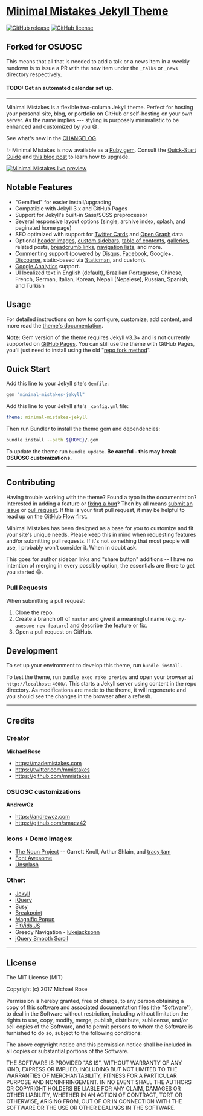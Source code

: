 # [Minimal Mistakes Jekyll Theme](https://mmistakes.github.io/minimal-mistakes/)

[![GitHub release](https://img.shields.io/gem/v/minimal-mistakes-jekyll.svg)](https://github.com/mmistakes/minimal-mistakes/releases) [![GitHub license](https://img.shields.io/badge/license-MIT-lightgrey.svg)](https://raw.githubusercontent.com/mmistakes/minimal-mistakes/master/LICENSE)

## Forked for OSUOSC

This means that all that is needed to add a talk or a news item in a weekly rundown is to issue a PR with the new item under the `_talks` or `_news` directory respectively.

#### TODO: Get an automated calendar set up.

------

Minimal Mistakes is a flexible two-column Jekyll theme. Perfect for hosting your personal site, blog, or portfolio on GitHub or self-hosting on your own server. As the name implies --- styling is purposely minimalistic to be enhanced and customized by you :smile:.

See what's new in the [CHANGELOG](CHANGELOG.md).

:sparkles: Minimal Mistakes is now available as a [Ruby gem](https://rubygems.org/gems/minimal-mistakes-jekyll). Consult the [Quick-Start Guide](https://mmistakes.github.io/minimal-mistakes/docs/quick-start-guide/) and [this blog post](https://mmistakes.github.io/minimal-mistakes/jekyll/gemified-theme-beta/) to learn how to upgrade.

[![Minimal Mistakes live preview][2]][1]

[1]: https://mmistakes.github.io/minimal-mistakes/
[2]: screenshot.png (live preview)

## Notable Features

- "Gemified" for easier install/upgrading
- Compatible with Jekyll 3.x and GitHub Pages
- Support for Jekyll's built-in Sass/SCSS preprocessor
- Several responsive layout options (single, archive index, splash, and paginated home page)
- SEO optimized with support for [Twitter Cards](https://dev.twitter.com/cards/overview) and [Open Graph](http://ogp.me/) data
- Optional [header images](https://mmistakes.github.io/minimal-mistakes/docs/layouts/#headers), [custom sidebars](https://mmistakes.github.io/minimal-mistakes/docs/layouts/#sidebars), [table of contents](https://mmistakes.github.io/minimal-mistakes/docs/helpers/#table-of-contents), [galleries](https://mmistakes.github.io/minimal-mistakes/docs/helpers/#gallery), related posts, [breadcrumb links](https://mmistakes.github.io/minimal-mistakes/docs/configuration/#breadcrumb-navigation-beta), [navigation lists](https://mmistakes.github.io/minimal-mistakes/docs/helpers/#navigation-list), and more.
- Commenting support (powered by [Disqus](https://disqus.com/), [Facebook](https://developers.facebook.com/docs/plugins/comments), Google+, [Discourse](https://www.discourse.org/), static-based via [Staticman](https://staticman.net/), and custom).
- [Google Analytics](https://www.google.com/analytics/) support.
- UI localized text in English (default), Brazilian Portuguese, Chinese, French, German, Italian, Korean, Nepali (Nepalese), Russian, Spanish, and Turkish

## Usage

For detailed instructions on how to configure, customize, add content, and more read the [theme's documentation](https://mmistakes.github.io/minimal-mistakes/docs/quick-start-guide/).

**Note:** Gem version of the theme requires Jekyll v3.3+ and is not currently supported on [GitHub Pages](https://pages.github.com/). You can still use the theme with GitHub Pages, you'll just need to install using the old "[repo fork method](https://mmistakes.github.io/minimal-mistakes/docs/installation/)".

## Quick Start

Add this line to your Jekyll site's `Gemfile`:

```ruby
gem "minimal-mistakes-jekyll"
```

Add this line to your Jekyll site's `_config.yml` file:

```yaml
theme: minimal-mistakes-jekyll
```

Then run Bundler to install the theme gem and dependencies:

```bash
bundle install --path ${HOME}/.gem
```

To update the theme run `bundle update`. **Be careful - this may break OSUOSC customizations.**

---

## Contributing

Having trouble working with the theme? Found a typo in the documentation? Interested in adding a feature or [fixing a bug](https://github.com/mmistakes/minimal-mistakes/issues)? Then by all means [submit an issue](https://github.com/mmistakes/minimal-mistakes/issues/new) or [pull request](https://help.github.com/articles/using-pull-requests/). If this is your first pull request, it may be helpful to read up on the [GitHub Flow](https://guides.github.com/introduction/flow/) first.

Minimal Mistakes has been designed as a base for you to customize and fit your site's unique needs. Please keep this in mind when requesting features and/or submitting pull requests. If it's not something that most people will use, I probably won't consider it. When in doubt ask. 

This goes for author sidebar links and "share button" additions -- I have no intention of merging in every possibly option, the essentials are there to get you started :smile:.

### Pull Requests

When submitting a pull request:

1. Clone the repo.
2. Create a branch off of `master` and give it a meaningful name (e.g. `my-awesome-new-feature`) and describe the feature or fix.
3. Open a pull request on GitHub.

## Development

To set up your environment to develop this theme, run `bundle install`.

To test the theme, run `bundle exec rake preview` and open your browser at `http://localhost:4000/`. This starts a Jekyll server using content in the repo directory. As modifications are made to the theme, it will regenerate and you should see the changes in the browser after a refresh.

---

## Credits

### Creator

**Michael Rose**

- <https://mademistakes.com>
- <https://twitter.com/mmistakes>
- <https://github.com/mmistakes>

### OSUOSC customizations

**AndrewCz**
- <https://andrewcz.com>
- <https://github.com/smacz42>

### Icons + Demo Images:

- [The Noun Project](https://thenounproject.com) -- Garrett Knoll, Arthur Shlain, and [tracy tam](https://thenounproject.com/tracytam)
- [Font Awesome](http://fortawesome.github.io/Font-Awesome/)
- [Unsplash](https://unsplash.com/)

### Other:

- [Jekyll](http://jekyllrb.com/)
- [jQuery](http://jquery.com/)
- [Susy](http://susy.oddbird.net/)
- [Breakpoint](http://breakpoint-sass.com/)
- [Magnific Popup](http://dimsemenov.com/plugins/magnific-popup/)
- [FitVids.JS](http://fitvidsjs.com/)
- Greedy Navigation - [lukejacksonn](http://codepen.io/lukejacksonn/pen/PwmwWV)
- [jQuery Smooth Scroll](https://github.com/kswedberg/jquery-smooth-scroll)

---

## License

The MIT License (MIT)

Copyright (c) 2017 Michael Rose

Permission is hereby granted, free of charge, to any person obtaining a copy
of this software and associated documentation files (the "Software"), to deal
in the Software without restriction, including without limitation the rights
to use, copy, modify, merge, publish, distribute, sublicense, and/or sell
copies of the Software, and to permit persons to whom the Software is
furnished to do so, subject to the following conditions:

The above copyright notice and this permission notice shall be included in all
copies or substantial portions of the Software.

THE SOFTWARE IS PROVIDED "AS IS", WITHOUT WARRANTY OF ANY KIND, EXPRESS OR
IMPLIED, INCLUDING BUT NOT LIMITED TO THE WARRANTIES OF MERCHANTABILITY,
FITNESS FOR A PARTICULAR PURPOSE AND NONINFRINGEMENT. IN NO EVENT SHALL THE
AUTHORS OR COPYRIGHT HOLDERS BE LIABLE FOR ANY CLAIM, DAMAGES OR OTHER
LIABILITY, WHETHER IN AN ACTION OF CONTRACT, TORT OR OTHERWISE, ARISING FROM,
OUT OF OR IN CONNECTION WITH THE SOFTWARE OR THE USE OR OTHER DEALINGS IN THE
SOFTWARE.

